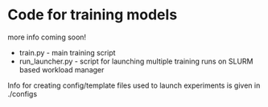 # Code for training models
more info coming soon!

- train.py - main training script
- run_launcher.py - script for launching multiple training runs on SLURM based workload manager

Info for creating config/template files used to launch experiments is given in ./configs
